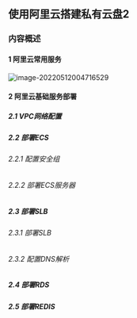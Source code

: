 ## 使用阿里云搭建私有云盘2	

### 内容概述

#### 1 阿里云常用服务



![image-20220512004716529](C:\Users\zyq\AppData\Roaming\Typora\typora-user-images\image-20220512004716529.png)

#### 2 阿里云基础服务部署

##### 2.1 VPC网络配置

##### 2.2 部署ECS

###### 2.2.1 配置安全组

###### 2.2.2 部署ECS服务器

##### 2.3 部署SLB

###### 2.3.1 部署SLB

###### 2.3.2 配置DNS解析

##### 2.4 部署RDS

##### 2.5 部署REDIS